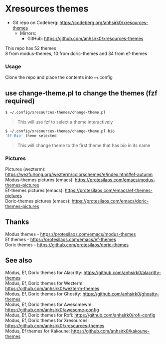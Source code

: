 # Xresources themes

+ Git repo on Codeberg: <https://codeberg.org/anhsirk0/xresources-themes>
  - Mirrors:
    + GitHub: <https://github.com/anhsirk0/xresources-themes>


This repo has 52 themes  
8 from modus-themes, 10 from doric-themes and 34 from ef-themes  

### Usage
Clone the repo and place the contents into ~/.config  

## use change-theme.pl to change the themes (fzf required)
```bash
$ ~/.config/xresources-themes/change-theme.pl 
```
> This will use fzf to select a theme interactively
```bash
$ ~/.config/xresources-themes/change-theme.pl bio
'Ef-Bio' theme selected
```
> This will change theme to the first theme that has bio in its name

### Pictures
Pictures (wezterm): https://wezfurlong.org/wezterm/colorschemes/e/index.html#ef-autumn  
Modus-themes pictures (emacs): https://protesilaos.com/emacs/modus-themes-pictures  
Ef-themes pictures (emacs): https://protesilaos.com/emacs/ef-themes-pictures  
Doric-themes pictures (emacs): https://protesilaos.com/emacs/doric-themes-pictures  

## Thanks
Modus themes - https://protesilaos.com/emacs/modus-themes  
Ef themes - https://protesilaos.com/emacs/ef-themes  
Doric themes - https://github.com/protesilaos/doric-themes  

## See also
Modus, Ef, Doric themes for Alacritty: https://github.com/anhsirk0/alacritty-themes  
Modus, Ef, Doric themes for Wezterm: https://github.com/anhsirk0/wezterm-themes  
Modus, Ef, Doric themes for Ghostty: https://github.com/anhsirk0/ghostty-themes  
Modus, Ef, Doric themes for Awesomewm: https://github.com/anhsirk0/awesome-config  
Modus, Ef, Doric themes for Rofi: https://github.com/anhsirk0/rofi-config  
Modus, Ef, Doric themes for Xresources: https://github.com/anhsirk0/xresources-themes  
Modus, Ef themes for Kakoune: https://github.com/anhsirk0/kakoune-themes  
